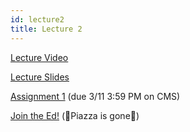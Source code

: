 ```yaml
---
id: lecture2
title: Lecture 2
---
```


[Lecture Video](https://drive.google.com/file/d/10HpyZAh7yJIfy912gnU0KTDd_FQVb7C-/view?usp=sharing)

[Lecture Slides](https://docs.google.com/presentation/d/1jk3I6avNSea4GVDafBIsm_tx21WDPPen0D67Shld4dg/edit?usp=sharing)

[Assignment 1](/docs/assignment1) (due 3/11 3:59 PM on CMS)

[Join the Ed!](https://edstem.org/us/courses/4868/discussion/) (🦀Piazza is gone🦀)

